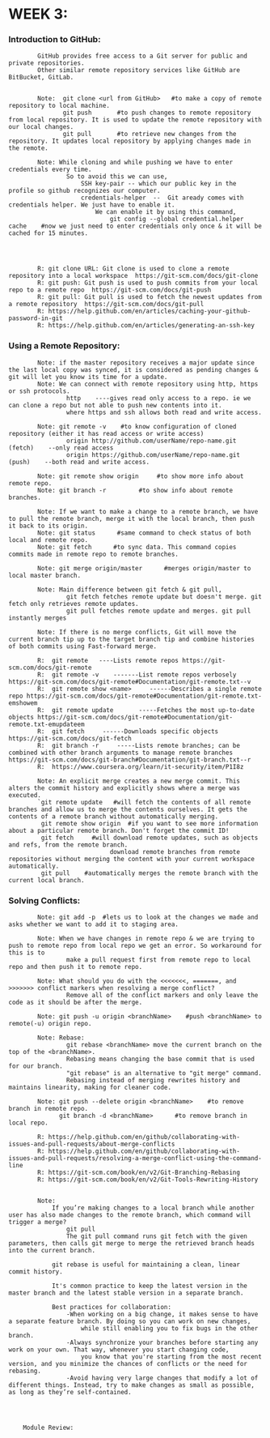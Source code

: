 # WEEK 3:
### Introduction to GitHub:
			GitHub provides free access to a Git server for public and private repositories.
			Other similar remote repository services like GitHub are BitBucket, GitLab.
			
			
			Note:  git clone <url from GitHub>   #to make a copy of remote repository to local machine. 
				   git push       #to push changes to remote repository from local repository. It is used to update the remote repository with our local changes.
				   git pull       #to retrieve new changes from the repository. It updates local repository by applying changes made in the remote.
			
			Note: While cloning and while pushing we have to enter credentials every time.
					So to avoid this we can use,
						SSH key-pair -- which our public key in the profile so github recognizes our computer.
						credentials-helper  --  Git aready comes with credentials helper. We just have to enable it.
							We can enable it by using this command,
								git config --global credential.helper cache    #now we just need to enter credentials only once & it will be cached for 15 minutes.
						
			
			
			
			R: git clone URL: Git clone is used to clone a remote repository into a local workspace  https://git-scm.com/docs/git-clone
			R: git push: Git push is used to push commits from your local repo to a remote repo  https://git-scm.com/docs/git-push
			R: git pull: Git pull is used to fetch the newest updates from a remote repository  https://git-scm.com/docs/git-pull
			R: https://help.github.com/en/articles/caching-your-github-password-in-git
			R: https://help.github.com/en/articles/generating-an-ssh-key  
		
		
### Using a Remote Repository:
			Note: if the master repository receives a major update since the last local copy was synced, it is considered as pending changes & git will let you know its time for a update.
			Note: We can connect with remote repository using http, https or ssh protocols.
					http    ----gives read only access to a repo. ie we can clone a repo but not able to push new contents into it.
					where https and ssh allows both read and write access.
			
			Note: git remote -v    #to know configuration of cloned repository (either it has read access or write access)
					origin http://github.com/userName/repo-name.git (fetch)    --only read access
					origin https://github.com/userName/repo-name.git (push)    --both read and write access.
			
			Note: git remote show origin     #to show more info about remote repo.
			Note: git branch -r         #to show info about remote branches.
			
			Note: If we want to make a change to a remote branch, we have to pull the remote branch, merge it with the local branch, then push it back to its origin.
			Note: git status      #same command to check status of both local and remote repo.
			Note: git fetch      #to sync data. This command copies commits made in remote repo to remote branches. 
			
			Note: git merge origin/master      #merges origin/master to local master branch.
			
			Note: Main difference between git fetch & git pull,
					git fetch fetches remote update but doesn't merge. git fetch only retrieves remote updates.
					git pull fetches remote update and merges. git pull instantly merges
			
			Note: If there is no merge conflicts, Git will move the current branch tip up to the target branch tip and combine histories of both commits using Fast-forward merge.
			
			R:  git remote   ----Lists remote repos https://git-scm.com/docs/git-remote
			R:  git remote -v    -------List remote repos verbosely https://git-scm.com/docs/git-remote#Documentation/git-remote.txt--v
			R:  git remote show <name>     ------Describes a single remote repo https://git-scm.com/docs/git-remote#Documentation/git-remote.txt-emshowem
			R:  git remote update       -----Fetches the most up-to-date objects https://git-scm.com/docs/git-remote#Documentation/git-remote.txt-emupdateem
			R:  git fetch     ------Downloads specific objects  https://git-scm.com/docs/git-fetch
			R:  git branch -r     -----Lists remote branches; can be combined with other branch arguments to manage remote branches  https://git-scm.com/docs/git-branch#Documentation/git-branch.txt--r
			R:  https://www.coursera.org/learn/it-security/item/P1I8z
			
			Note: An explicit merge creates a new merge commit. This alters the commit history and explicitly shows where a merge was executed.
			`git remote update   #will fetch the contents of all remote branches and allow us to merge the contents ourselves. It gets the contents of a remote branch without automatically merging.
			 git remote show origin  #if you want to see more information about a particular remote branch. Don't forget the commit ID!
			 git fetch     #will download remote updates, such as objects and refs, from the remote branch.
								download remote branches from remote repositories without merging the content with your current workspace automatically.
			 git pull    #automatically merges the remote branch with the current local branch.				
			 					
		
### Solving Conflicts:
		
			Note: git add -p  #lets us to look at the changes we made and asks whether we want to add it to staging area.
			
			Note: When we have changes in remote repo & we are trying to push to remote repo from local repo we get an error. So workaround for this is to
					make a pull request first from remote repo to local repo and then push it to remote repo.
			
			Note: What should you do with the <<<<<<<, =======, and >>>>>>> conflict markers when resolving a merge conflict?
					Remove all of the conflict markers and only leave the code as it should be after the merge.
					
			Note: git push -u origin <branchName>    #push <branchName> to remote(-u) origin repo. 
			
			Note: Rebase:
					git rebase <branchName> move the current branch on the top of the <branchName>.
					Rebasing means changing the base commit that is used for our branch.
					"git rebase" is an alternative to "git merge" command.
					Rebasing instead of merging rewrites history and maintains linearity, making for cleaner code.
			
			Note: git push --delete origin <branchName>    #to remove branch in remote repo.
				  git branch -d <branchName>      #to remove branch in local repo.
		
			R: https://help.github.com/en/github/collaborating-with-issues-and-pull-requests/about-merge-conflicts
			R: https://help.github.com/en/github/collaborating-with-issues-and-pull-requests/resolving-a-merge-conflict-using-the-command-line
			R: https://git-scm.com/book/en/v2/Git-Branching-Rebasing
			R: https://git-scm.com/book/en/v2/Git-Tools-Rewriting-History
			
			
			Note:
				If you’re making changes to a local branch while another user has also made changes to the remote branch, which command will trigger a merge?
					git pull 
					The git pull command runs git fetch with the given parameters, then calls git merge to merge the retrieved branch heads into the current branch.
					
				git rebase is useful for maintaining a clean, linear commit history.

				It's common practice to keep the latest version in the master branch and the latest stable version in a separate branch.
				
				Best practices for collaboration:
					-When working on a big change, it makes sense to have a separate feature branch. By doing so you can work on new changes,
						while still enabling you to fix bugs in the other branch.
					-Always synchronize your branches before starting any work on your own. That way, whenever you start changing code,
						you know that you're starting from the most recent version, and you minimize the chances of conflicts or the need for rebasing.
					-Avoid having very large changes that modify a lot of different things. Instead, try to make changes as small as possible, as long as they’re self-contained.
					
				 
		
		
		Module Review:
